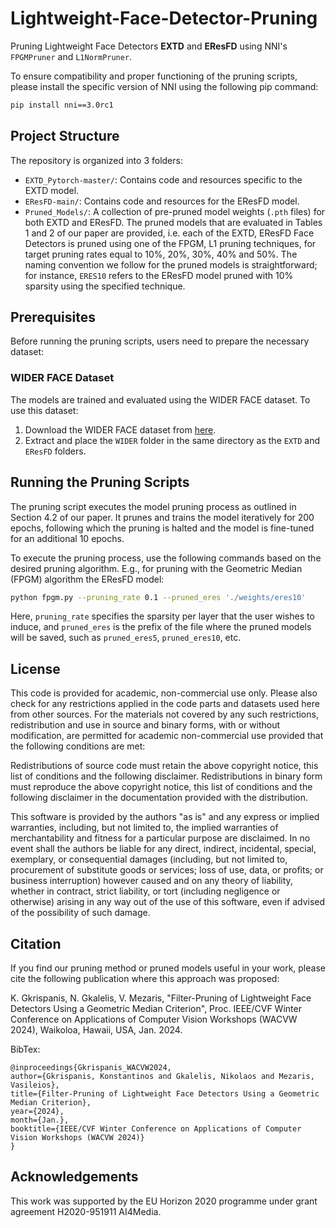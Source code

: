 # Lightweight-Face-Detector-Pruning

Pruning Lightweight Face Detectors **EXTD** and **EResFD** using NNI's `FPGMPruner` and `L1NormPruner`.

To ensure compatibility and proper functioning of the pruning scripts, please install the specific version of NNI using the following pip command:

```bash
pip install nni==3.0rc1
```

## Project Structure

The repository is organized into 3 folders:

- `EXTD_Pytorch-master/`: Contains code and resources specific to the EXTD model.
- `EResFD-main/`: Contains code and resources for the EResFD model.
- `Pruned_Models/`: A collection of pre-pruned model weights (`.pth` files) for both EXTD and EResFD. The pruned models that are evaluated in Tables 1 and 2 of our paper are provided, i.e. each of the EXTD, EResFD Face Detectors is pruned using one of the FPGM, L1 pruning techniques, for target pruning rates equal to 10%, 20%, 30%, 40% and 50%. The naming convention we follow for the pruned models is straightforward; for instance, `ERES10` refers to the EResFD model pruned with 10% sparsity using the specified technique.

## Prerequisites

Before running the pruning scripts, users need to prepare the necessary dataset:

### WIDER FACE Dataset

The models are trained and evaluated using the WIDER FACE dataset. To use this dataset:

1. Download the WIDER FACE dataset from [here](https://shuoyang1213.me/WIDERFACE/).
2. Extract and place the `WIDER` folder in the same directory as the `EXTD` and `EResFD` folders.

## Running the Pruning Scripts

The pruning script executes the model pruning process as outlined in Section 4.2 of our paper. It prunes and trains the model iteratively for 200 epochs, following which the pruning is halted and the model is fine-tuned for an additional 10 epochs.

To execute the pruning process, use the following commands based on the desired pruning algorithm. E.g., for pruning with the Geometric Median (FPGM) algorithm the EResFD model:
  ```bash
  python fpgm.py --pruning_rate 0.1 --pruned_eres './weights/eres10'
  ```
Here, `pruning_rate` specifies the sparsity per layer that the user wishes to induce, and `pruned_eres` is the prefix of the file where the pruned models will be saved, such as `pruned_eres5`, `pruned_eres10`, etc.

## License
This code is provided for academic, non-commercial use only. Please also check for any restrictions applied in the code parts and datasets used here from other sources. For the materials not covered by any such restrictions, redistribution and use in source and binary forms, with or without modification, are permitted for academic non-commercial use provided that the following conditions are met:

Redistributions of source code must retain the above copyright notice, this list of conditions and the following disclaimer. Redistributions in binary form must reproduce the above copyright notice, this list of conditions and the following disclaimer in the documentation provided with the distribution. 

This software is provided by the authors "as is" and any express or implied warranties, including, but not limited to, the implied warranties of merchantability and fitness for a particular purpose are disclaimed. In no event shall the authors be liable for any direct, indirect, incidental, special, exemplary, or consequential damages (including, but not limited to, procurement of substitute goods or services; loss of use, data, or profits; or business interruption) however caused and on any theory of liability, whether in contract, strict liability, or tort (including negligence or otherwise) arising in any way out of the use of this software, even if advised of the possibility of such damage.

## Citation

If you find our pruning method or pruned models useful in your work, please cite the following publication where this approach was proposed:

K. Gkrispanis, N. Gkalelis, V. Mezaris, "Filter-Pruning of Lightweight Face Detectors Using a Geometric Median Criterion", Proc. IEEE/CVF Winter Conference on Applications of Computer Vision Workshops (WACVW 2024), Waikoloa, Hawaii, USA, Jan. 2024.

BibTex:
```
@inproceedings{Gkrispanis_WACVW2024,
author={Gkrispanis, Konstantinos and Gkalelis, Nikolaos and Mezaris, Vasileios},
title={Filter-Pruning of Lightweight Face Detectors Using a Geometric Median Criterion},
year={2024},
month={Jan.},
booktitle={IEEE/CVF Winter Conference on Applications of Computer Vision Workshops (WACVW 2024)}
}
```

## Acknowledgements

This work was supported by the EU Horizon 2020 programme under grant agreement H2020-951911 AI4Media.
